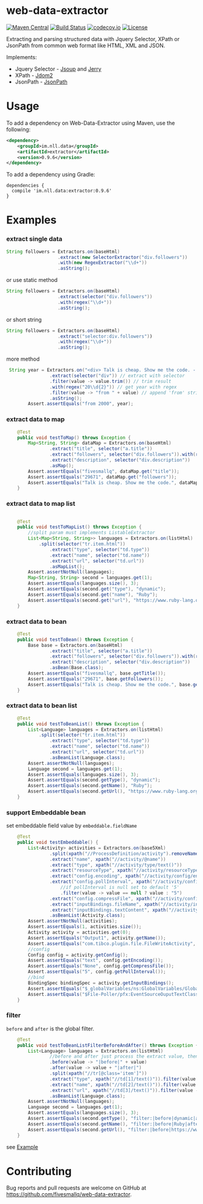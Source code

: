 # web-data-extractor 
[![Maven Central](https://maven-badges.herokuapp.com/maven-central/im.nll.data/extractor/badge.svg)](https://maven-badges.herokuapp.com/maven-central/im.nll.data/extractor/)
[![Build Status](https://travis-ci.org/fivesmallq/web-data-extractor.svg)](https://travis-ci.org/fivesmallq/web-data-extractor)
[![codecov.io](http://codecov.io/github/fivesmallq/web-data-extractor/coverage.svg?branch=master)](http://codecov.io/github/fivesmallq/web-data-extractor?branch=master)
[![License](https://img.shields.io/badge/license-Apache%202-4EB1BA.svg)](https://www.apache.org/licenses/LICENSE-2.0.html)

Extracting and parsing structured data with Jquery Selector, XPath or JsonPath from common web format like HTML, XML and JSON.

Implements:

 * Jquery Selector - [Jsoup](https://github.com/jhy/jsoup) and [Jerry](http://jodd.org/doc/jerry/index.html)
 * XPath -  [Jdom2](https://github.com/hunterhacker/jdom/)
 * JsonPath - [JsonPath](https://github.com/jayway/JsonPath)


# Usage
To add a dependency on Web-Data-Extractor using Maven, use the following:

```xml
<dependency>
    <groupId>im.nll.data</groupId>
    <artifactId>extractor</artifactId>
    <version>0.9.6</version>
</dependency>
```

To add a dependency using Gradle:

```
dependencies {
  compile 'im.nll.data:extractor:0.9.6'
}
```


# Examples

### extract single data

````java
String followers = Extractors.on(baseHtml)
                   .extract(new SelectorExtractor("div.followers"))
                   .with(new RegexExtractor("\\d+"))
                   .asString();
````

or use static method

````java
String followers = Extractors.on(baseHtml)
                   .extract(selector("div.followers"))
                   .with(regex("\\d+"))
                   .asString();
````

or short string

````java
String followers = Extractors.on(baseHtml)
                   .extract("selector:div.followers"))
                   .with(regex("\\d+"))
                   .asString();
````

more method

````java
 String year = Extractors.on("<div> Talk is cheap. Show me the code. - Fri, 25 Aug 2000 </div>")
                .extract(selector("div")) // extract with selector
                .filter(value -> value.trim()) // trim result
                .with(regex("20\\d{2}")) // get year with regex
                .filter(value -> "from " + value) // append 'from' string
                .asString();
        Assert.assertEquals("from 2000", year);
````

### extract data to map

````java
    @Test
    public void testToMap() throws Exception {
        Map<String, String> dataMap = Extractors.on(baseHtml)
                .extract("title", selector("a.title"))
                .extract("followers", selector("div.followers")).with(regex("\\d+"))
                .extract("description", selector("div.description"))
                .asMap();
        Assert.assertEquals("fivesmallq", dataMap.get("title"));
        Assert.assertEquals("29671", dataMap.get("followers"));
        Assert.assertEquals("Talk is cheap. Show me the code.", dataMap.get("description"));
    }
````

### extract data to map list


````java

    @Test
    public void testToMapList() throws Exception {
        //split param must implements ListableExtractor
        List<Map<String, String>> languages = Extractors.on(listHtml)
            .split(selector("tr.item.html"))
                .extract("type", selector("td.type"))
                .extract("name", selector("td.name"))
                .extract("url", selector("td.url"))
                .asMapList();
        Assert.assertNotNull(languages);
        Map<String, String> second = languages.get(1);
        Assert.assertEquals(languages.size(), 3);
        Assert.assertEquals(second.get("type"), "dynamic");
        Assert.assertEquals(second.get("name"), "Ruby");
        Assert.assertEquals(second.get("url"), "https://www.ruby-lang.org");
    }
````
  
  
### extract data to bean

````java
    @Test
    public void testToBean() throws Exception {
        Base base = Extractors.on(baseHtml)
                .extract("title", selector("a.title"))
                .extract("followers", selector("div.followers")).with(regex("\\d+"))
                .extract("description", selector("div.description"))
                .asBean(Base.class);
        Assert.assertEquals("fivesmallq", base.getTitle());
        Assert.assertEquals("29671", base.getFollowers());
        Assert.assertEquals("Talk is cheap. Show me the code.", base.getDescription());
    }
````

### extract data to bean list

````java
    @Test
    public void testToBeanList() throws Exception {
        List<Language> languages = Extractors.on(listHtml)
            .split(selector("tr.item.html"))
                .extract("type", selector("td.type"))
                .extract("name", selector("td.name"))
                .extract("url", selector("td.url"))
                .asBeanList(Language.class);
        Assert.assertNotNull(languages);
        Language second = languages.get(1);
        Assert.assertEquals(languages.size(), 3);
        Assert.assertEquals(second.getType(), "dynamic");
        Assert.assertEquals(second.getName(), "Ruby");
        Assert.assertEquals(second.getUrl(), "https://www.ruby-lang.org");
    }
````

### support Embeddable bean
set embeddable field value by ``embeddable.fieldName``

```java
    @Test
    public void testEmbeddable() {
        List<Activity> activities = Extractors.on(base5Xml)
                .split(xpath("//ProcessDefinition/activity").removeNamespace())
                .extract("name", xpath("//activity/@name"))
                .extract("type", xpath("//activity/type/text()"))
                .extract("resourceType", xpath("//activity/resourceType/text()"))
                .extract("config.encoding", xpath("//activity/config/encoding/text()"))
                .extract("config.pollInterval", xpath("//activity/config/pollInterval/text()"))
                    //if pollInterval is null set to default '5'
                    .filter(value -> value == null ? value : "5")
                .extract("config.compressFile", xpath("//activity/config/compressFile/text()"))
                .extract("inputBindings.fileName", xpath("//activity/inputBindings/WriteActivityInputTextClass/fileName/value-of/@select"))
                .extract("inputBindings.textContent", xpath("//activity/inputBindings/WriteActivityInputTextClass/textContent/value-of/@select"))
                .asBeanList(Activity.class);
        Assert.assertNotNull(activities);
        Assert.assertEquals(1, activities.size());
        Activity activity = activities.get(0);
        Assert.assertEquals("Output1", activity.getName());
        Assert.assertEquals("com.tibco.plugin.file.FileWriteActivity", activity.getType());
        //config
        Config config = activity.getConfig();
        Assert.assertEquals("text", config.getEncoding());
        Assert.assertEquals("None", config.getCompressFile());
        Assert.assertEquals("5", config.getPollInterval());
        //bind
        BindingSpec bindingSpec = activity.getInputBindings();
        Assert.assertEquals("$_globalVariables/ns:GlobalVariables/GlobalVariables/OutputLocation", bindingSpec.getFileName());
        Assert.assertEquals("$File-Poller/pfx:EventSourceOuputTextClass/fileContent/textContent", bindingSpec.getTextContent());
    }
```

### filter
``before`` and ``after`` is the global filter.

```java
    @Test
    public void testToBeanListFilterBeforeAndAfter() throws Exception {
        List<Language> languages = Extractors.on(listHtml)
                //before and after just process the extract value, then execute the follow filter method.
                .before(value -> "|before|" + value)
                .after(value -> value + "|after|")
                .split(xpath("//tr[@class='item']"))
                .extract("type", xpath("//td[1]/text()")).filter(value -> "filter:" + value)
                .extract("name", xpath("//td[2]/text()")).filter(value -> "filter:" + value)
                .extract("url", xpath("//td[3]/text()")).filter(value -> "filter:" + value)
                .asBeanList(Language.class);
        Assert.assertNotNull(languages);
        Language second = languages.get(1);
        Assert.assertEquals(languages.size(), 3);
        Assert.assertEquals(second.getType(), "filter:|before|dynamic|after|");
        Assert.assertEquals(second.getName(), "filter:|before|Ruby|after|");
        Assert.assertEquals(second.getUrl(), "filter:|before|https://www.ruby-lang.org|after|");
    }
```

see [Example](https://github.com/fivesmallq/web-data-extractor/blob/master/src/test/java/im/nll/data/extractor/ExtractorsTest.java)

# Contributing

Bug reports and pull requests are welcome on GitHub at https://github.com/fivesmallq/web-data-extractor.
